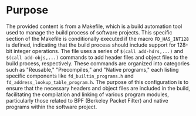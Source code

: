 # Purpose
The provided content is from a Makefile, which is a build automation tool used to manage the build process of software projects. This specific section of the Makefile is conditionally executed if the macro `FD_HAS_INT128` is defined, indicating that the build process should include support for 128-bit integer operations. The file uses a series of `$(call add-hdrs,...)` and `$(call add-objs,...)` commands to add header files and object files to the build process, respectively. These commands are organized into categories such as "Reusable," "Precompiles," and "Native programs," each listing specific components like `fd_builtin_programs.h` and `fd_address_lookup_table_program.h`. The purpose of this configuration is to ensure that the necessary headers and object files are included in the build, facilitating the compilation and linking of various program modules, particularly those related to BPF (Berkeley Packet Filter) and native programs within the software project.
